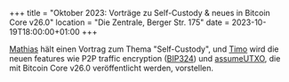 +++
title = "Oktober 2023: Vorträge zu Self-Custody & neues in Bitcoin Core v26.0"
location = "Die Zentrale, Berger Str. 175"
date = 2023-10-19T18:00:00+01:00
+++

[Mathias](https://twitter.com/Mathias_U1F596) hält einen Vortrag zum Thema "Self-Custody",
und [Timo](https://twitter.com/0xb10c) wird die neuen features wie P2P traffic encryption
([BIP324]) und [assumeUTXO], die mit Bitcoin Core v26.0 veröffentlicht werden, vorstellen. 

[assumeUTXO]: https://github.com/jamesob/assumeutxo-docs/tree/master/proposal
[BIP324]: https://github.com/bitcoin/bips/blob/master/bip-0324.mediawiki
